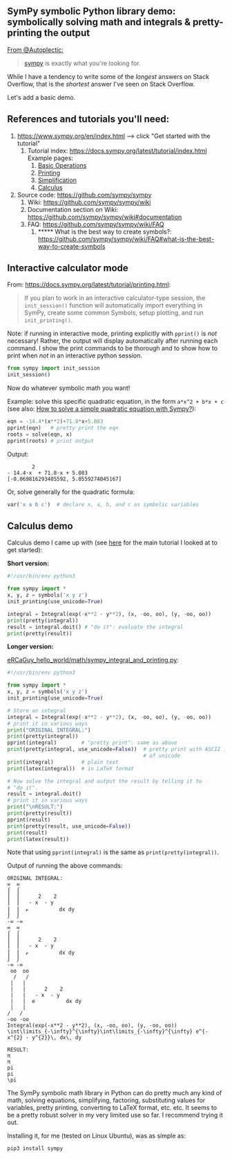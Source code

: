 <!--
GS
- written approx. Summer 2022
-->


## SymPy symbolic Python library demo: symbolically solving math and integrals & pretty-printing the output

[From @Autoplectic:](https://stackoverflow.com/a/1642479/4561887)

> [sympy](http://sympy.org/) is exactly what you're looking for.

While I have a tendency to write some of the _longest_ answers on Stack Overflow, that is the _shortest_ answer I've seen on Stack Overflow. 

Let's add a basic demo.


## References and tutorials you'll need:
1. https://www.sympy.org/en/index.html --> click "Get started with the tutorial"
    1. Tutorial index: https://docs.sympy.org/latest/tutorial/index.html Example pages:
        1. [Basic Operations](https://docs.sympy.org/latest/tutorial/basic_operations.html)
        1. [Printing](https://docs.sympy.org/latest/tutorial/printing.html)
        1. [Simplification](https://docs.sympy.org/latest/tutorial/simplification.html)
        1. [Calculus](https://docs.sympy.org/latest/tutorial/calculus.html)
1. Source code: https://github.com/sympy/sympy
    1. Wiki: https://github.com/sympy/sympy/wiki
    1. Documentation section on Wiki: https://github.com/sympy/sympy/wiki#documentation
    1. FAQ: https://github.com/sympy/sympy/wiki/FAQ
        1. \*\*\*\*\* What is the best way to create symbols?: https://github.com/sympy/sympy/wiki/FAQ#what-is-the-best-way-to-create-symbols


## Interactive calculator mode

From: https://docs.sympy.org/latest/tutorial/printing.html:

> If you plan to work in an interactive calculator-type session, the `init_session()` function will automatically import everything in SymPy, create some common Symbols, setup plotting, and run `init_printing()`.

Note: if running in interactive mode, printing explicitly with `pprint()` is _not_ necessary! Rather, the output will display automatically after running each command. I show the print commands to be thorough and to show how to print when _not_ in an interactive python session.

```python
from sympy import init_session
init_session() 
```

Now do whatever symbolic math you want!

Example: solve this specific quadratic equation, in the form `a*x^2 + b*x + c` (see also: [How to solve a simple quadratic equation with Sympy?](https://stackoverflow.com/a/26787994/4561887)):

```python
eqn = -14.4*(x**2)+71.8*x+5.083
pprint(eqn)   # pretty print the eqn
roots = solve(eqn, x)
pprint(roots) # print output
```

Output:

```
        2                 
- 14.4⋅x  + 71.8⋅x + 5.083
[-0.069816293405592, 5.0559274045167]
```

Or, solve generally for the quadratic formula:

```python
var('x a b c')  # declare x, a, b, and c as symbolic variables

```


## Calculus demo

Calculus demo I came up with (see [here](https://docs.sympy.org/latest/tutorial/calculus.html) for the main tutorial I looked at to get started):

**Short version:**

```python
#!/usr/bin/env python3

from sympy import *
x, y, z = symbols('x y z')
init_printing(use_unicode=True)

integral = Integral(exp(-x**2 - y**2), (x, -oo, oo), (y, -oo, oo))
print(pretty(integral))
result = integral.doit() # "do it": evaluate the integral
print(pretty(result))
```

**Longer version:**

[eRCaGuy_hello_world/math/sympy_integral_and_printing.py](https://github.com/ElectricRCAircraftGuy/eRCaGuy_hello_world/tree/master/math/sympy_integral_and_printing.py):

```python
#!/usr/bin/env python3

from sympy import *
x, y, z = symbols('x y z')
init_printing(use_unicode=True)

# Store an integral
integral = Integral(exp(-x**2 - y**2), (x, -oo, oo), (y, -oo, oo))
# print it in various ways
print("ORIGINAL INTEGRAL:")
print(pretty(integral))
pprint(integral)        # "pretty print": same as above
print(pretty(integral, use_unicode=False))  # pretty print with ASCII instead 
                                            # of unicode
print(integral)         # plain text
print(latex(integral))  # in LaTeX format

# Now solve the integral and output the result by telling it to
# "do it".
result = integral.doit()
# print it in various ways
print("\nRESULT:")
print(pretty(result))
pprint(result)
print(pretty(result, use_unicode=False))
print(result)
print(latex(result))
```

Note that using `pprint(integral)` is the same as `print(pretty(integral))`.


Output of running the above commands:

```
ORIGINAL INTEGRAL:
∞  ∞                  
⌠  ⌠                  
⎮  ⎮      2    2      
⎮  ⎮   - x  - y       
⎮  ⎮  ℯ          dx dy
⌡  ⌡                  
-∞ -∞                 
∞  ∞                  
⌠  ⌠                  
⎮  ⎮      2    2      
⎮  ⎮   - x  - y       
⎮  ⎮  ℯ          dx dy
⌡  ⌡                  
-∞ -∞                 
 oo  oo                 
  /   /                 
 |   |                  
 |   |      2    2      
 |   |   - x  - y       
 |   |  e          dx dy
 |   |                  
/   /                   
-oo -oo                 
Integral(exp(-x**2 - y**2), (x, -oo, oo), (y, -oo, oo))
\int\limits_{-\infty}^{\infty}\int\limits_{-\infty}^{\infty} e^{- x^{2} - y^{2}}\, dx\, dy

RESULT:
π
π
pi
pi
\pi
```

The SymPy symbolic math library in Python can do pretty much any kind of math, solving equations, simplifying, factoring, substituting values for variables, pretty printing, converting to LaTeX format, etc. etc. It seems to be a pretty robust solver in my very limited use so far. I recommend trying it out. 

Installing it, for me (tested on Linux Ubuntu), was as simple as:

```bash
pip3 install sympy
```
